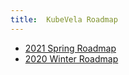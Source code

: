 ```yaml
---
title:  KubeVela Roadmap
---
```


- [2021 Spring Roadmap](./2021-03-roadmap)
- [2020 Winter Roadmap](./2020-12-roadmap)
